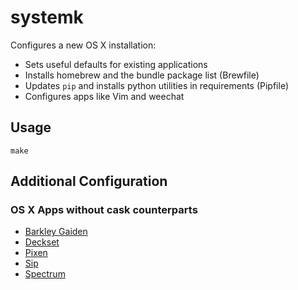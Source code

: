 # systemk

Configures a new OS X installation:

* Sets useful defaults for existing applications
* Installs homebrew and the bundle package list (Brewfile)
* Updates `pip` and installs python utilities in requirements (Pipfile)
* Configures apps like Vim and weechat


## Usage

```
make
```

## Additional Configuration

### OS X Apps without cask counterparts

* [Barkley Gaiden](http://www.talesofgames.com/related_game/barkley-shut-up-jam-gaiden)
* [Deckset](http://www.decksetapp.com)
* [Pixen](http://www.pixenapp.com)
* [Sip](http://theolabrothers.com)
* [Spectrum](http://www.eigenlogik.com/spectrum/mac)
